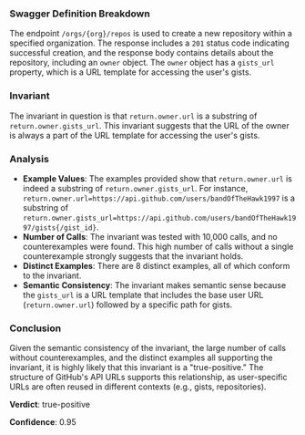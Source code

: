### Swagger Definition Breakdown

The endpoint `/orgs/{org}/repos` is used to create a new repository within a specified organization. The response includes a `201` status code indicating successful creation, and the response body contains details about the repository, including an `owner` object. The `owner` object has a `gists_url` property, which is a URL template for accessing the user's gists.

### Invariant

The invariant in question is that `return.owner.url` is a substring of `return.owner.gists_url`. This invariant suggests that the URL of the owner is always a part of the URL template for accessing the user's gists.

### Analysis

- **Example Values**: The examples provided show that `return.owner.url` is indeed a substring of `return.owner.gists_url`. For instance, `return.owner.url=https://api.github.com/users/bandOfTheHawk1997` is a substring of `return.owner.gists_url=https://api.github.com/users/bandOfTheHawk1997/gists{/gist_id}`.
- **Number of Calls**: The invariant was tested with 10,000 calls, and no counterexamples were found. This high number of calls without a single counterexample strongly suggests that the invariant holds.
- **Distinct Examples**: There are 8 distinct examples, all of which conform to the invariant.
- **Semantic Consistency**: The invariant makes semantic sense because the `gists_url` is a URL template that includes the base user URL (`return.owner.url`) followed by a specific path for gists.

### Conclusion

Given the semantic consistency of the invariant, the large number of calls without counterexamples, and the distinct examples all supporting the invariant, it is highly likely that this invariant is a "true-positive." The structure of GitHub's API URLs supports this relationship, as user-specific URLs are often reused in different contexts (e.g., gists, repositories).

**Verdict**: true-positive

**Confidence**: 0.95
